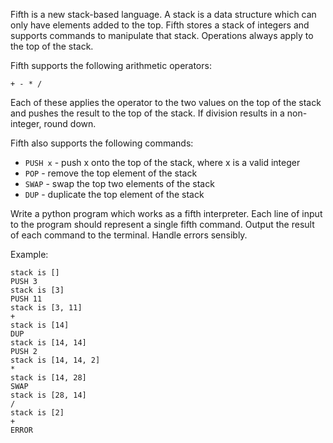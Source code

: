 Fifth is a new stack-based language. A stack is a data structure which can only have elements added to the top.
Fifth stores a stack of integers and supports commands to manipulate that stack. 
Operations always apply to the top of the stack.

Fifth supports the following arithmetic operators:

```
+ - * /
```

Each of these applies the operator to the two values on the top of the stack and pushes the
result to the top of the stack. If division results in a non-integer, round down.

Fifth also supports the following commands:

* `PUSH x` - push x onto the top of the stack, where x is a valid integer
* `POP` - remove the top element of the stack
* `SWAP` - swap the top two elements of the stack
* `DUP` - duplicate the top element of the stack

Write a python program which works as a fifth interpreter. Each line of input to the program should
represent a single fifth command. Output the result of each command to the terminal. Handle errors sensibly.

Example:
```
stack is []
PUSH 3
stack is [3]
PUSH 11
stack is [3, 11]
+
stack is [14]
DUP
stack is [14, 14]
PUSH 2
stack is [14, 14, 2]
*
stack is [14, 28]
SWAP
stack is [28, 14]
/
stack is [2]
+
ERROR
